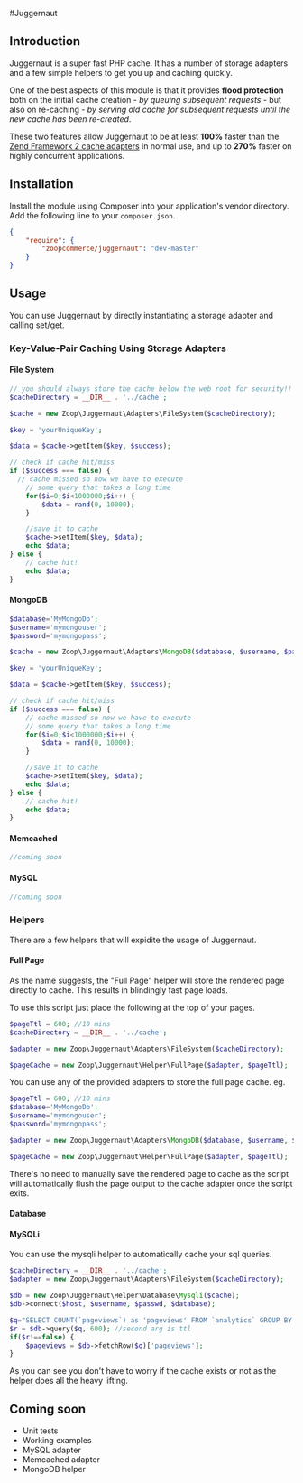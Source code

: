 #Juggernaut

## Introduction

Juggernaut is a super fast PHP cache. It has a number of storage adapters and a few simple helpers to get you up and caching quickly.

One of the best aspects of this module is that it provides **flood protection** both on the initial cache creation - *by queuing subsequent requests* - but also on re-caching - *by serving old cache for subsequent requests until the new cache has been re-created*. 

These two features allow Juggernaut to be at least **100%** faster than the [Zend Framework 2 cache adapters](http://framework.zend.com/manual/2.2/en/modules/zend.cache.storage.adapter.html) in normal use, and up to **270%** faster on highly concurrent applications.

## Installation

Install the module using Composer into your application's vendor directory. Add the following line to your
`composer.json`.

```json
{
    "require": {
        "zoopcommerce/juggernaut": "dev-master"
    }
}
```

## Usage

You can use Juggernaut by directly instantiating a storage adapter and calling set/get.

### Key-Value-Pair Caching Using Storage Adapters
#### File System
```php
// you should always store the cache below the web root for security!!
$cacheDirectory = __DIR__ . '../cache';

$cache = new Zoop\Juggernaut\Adapters\FileSystem($cacheDirectory);

$key = 'yourUniqueKey';

$data = $cache->getItem($key, $success);

// check if cache hit/miss
if ($success === false) {
  // cache missed so now we have to execute
	// some query that takes a long time
	for($i=0;$i<1000000;$i++) {
    	$data = rand(0, 10000);
    }

	//save it to cache
    $cache->setItem($key, $data);
    echo $data;
} else {
	// cache hit!
    echo $data;
}
```
#### MongoDB
```php
$database='MyMongoDb';
$username='mymongouser';
$password='mymongopass';

$cache = new Zoop\Juggernaut\Adapters\MongoDB($database, $username, $password);

$key = 'yourUniqueKey';

$data = $cache->getItem($key, $success);

// check if cache hit/miss
if ($success === false) {
	// cache missed so now we have to execute
	// some query that takes a long time
	for($i=0;$i<1000000;$i++) {
    	$data = rand(0, 10000);
    }

	//save it to cache
    $cache->setItem($key, $data);
    echo $data;
} else {
	// cache hit!
    echo $data;
}
```
#### Memcached
```php
//coming soon
```
#### MySQL
```php
//coming soon
```
### Helpers
There are a few helpers that will expidite the usage of Juggernaut. 
#### Full Page
As the name suggests, the "Full Page" helper will store the rendered page directly to cache. This results in blindingly fast page loads.

To use this script just place the following at the top of your pages.
```php
$pageTtl = 600; //10 mins
$cacheDirectory = __DIR__ . '../cache';

$adapter = new Zoop\Juggernaut\Adapters\FileSystem($cacheDirectory);

$pageCache = new Zoop\Juggernaut\Helper\FullPage($adapter, $pageTtl);
```
You can use any of the provided adapters to store the full page cache. eg.
```php
$pageTtl = 600; //10 mins
$database='MyMongoDb';
$username='mymongouser';
$password='mymongopass';

$adapter = new Zoop\Juggernaut\Adapters\MongoDB($database, $username, $password);

$pageCache = new Zoop\Juggernaut\Helper\FullPage($adapter, $pageTtl);

```
There's no need to manually save the rendered page to cache as the script will automatically flush the page output to the cache adapter once the script exits.
#### Database
#### MySQLi
You can use the mysqli helper to automatically cache your sql queries.
```php
$cacheDirectory = __DIR__ . '../cache';
$adapter = new Zoop\Juggernaut\Adapters\FileSystem($cacheDirectory);

$db = new Zoop\Juggernaut\Helper\Database\Mysqli($cache);
$db->connect($host, $username, $passwd, $database);

$q="SELECT COUNT(`pageviews`) as 'pageviews' FROM `analytics` GROUP BY `date`";
$r = $db->query($q, 600); //second arg is ttl
if($r!==false) {
	$pageviews = $db->fetchRow($q)['pageviews'];
}
```
As you can see you don't have to worry if the cache exists or not as the helper does all the heavy lifting.


## Coming soon
* Unit tests
* Working examples
* MySQL adapter
* Memcached adapter
* MongoDB helper
